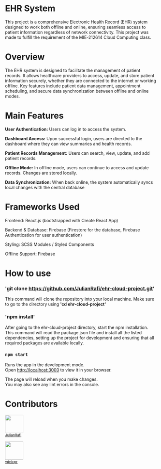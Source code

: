 # EHR System
This project is a comprehensive Electronic Health Record (EHR) system designed to work both offline and online, ensuring seamless access to patient information regardless of network connectivity. This project was made to fulfill the requirement of the MIE-212614 Cloud Computing class.


# Overview
The EHR system is designed to facilitate the management of patient records. It allows healthcare providers to access, update, and store patient information securely, whether they are connected to the internet or working offline. Key features include patient data management, appointment scheduling, and secure data synchronization between offline and online modes.

# Main Features
**User Authentication:** Users can log in to access the system.

**Dashboard Access:** Upon successful login, users are directed to the dashboard where they can view summaries and health records.

**Patient Records Management:** Users can search, view, update, and add patient records.

**Offline Mode:** In offline mode, users can continue to access and update records. Changes are stored locally.

**Data Synchronization:** When back online, the system automatically syncs local changes with the central database

# Frameworks Used
Frontend: React.js (bootstrapped with Create React App)

Backend & Database: Firebase (Firestore for the database, Firebase Authentication for user authentication)

Styling: SCSS Modules / Styled Components

Offline Support: Firebase

# How to use

### 'git clone https://github.com/JulianRafi/ehr-cloud-project.git'

This command will clone the repository into your local machine. Make sure to go to the directory using **'cd ehr-cloud-project'**

### 'npm install'
After going to the ehr-cloud-project directory, start the npm installation. This command will read the package.json file and install all the listed dependencies, setting up the project for development and ensuring that all required packages are available locally.

### `npm start`

Runs the app in the development mode.\
Open [http://localhost:3000](http://localhost:3000) to view it in your browser.

The page will reload when you make changes.\
You may also see any lint errors in the console.

# Contributors
<img src="https://media.licdn.com/dms/image/D5603AQE9vkCK-IFasw/profile-displayphoto-shrink_800_800/0/1714238782648?e=1723680000&v=beta&t=hHsdN7PYr057QbC8wFoNgtDD3GyeHADxAsgHfmT37fE" width="60px;"/><br /><sub>[JulianRafi](https://github.com/JulianRafi)

<img src="https://media.licdn.com/dms/image/C5603AQHfnw0J_1aTyQ/profile-displayphoto-shrink_800_800/0/1668056793331?e=1723680000&v=beta&t=p_Svtz-J5_4RygC2KXbQXZsWATg2hk6VK3Cb41quLHY" width="60px;"/><br /><sub>[ydnicpr](https://github.com/ydnicpr)






